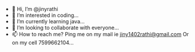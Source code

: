 - 👋 Hi, I’m @jinyrathi
- 👀 I’m interested in coding...
- 🌱 I’m currently learning java...
- 💞️ I’m looking to collaborate with everyone...
- 📫 How to reach me? Ping me on my mail ie jiny1402rathi@gmail.com
                     Or on my cell 7599662104...

<!---
jinyrathi/jinyrathi is a ✨ special ✨ repository because its `README.md` (this file) appears on your GitHub profile.
You can click the Preview link to take a look at your changes.
--->

